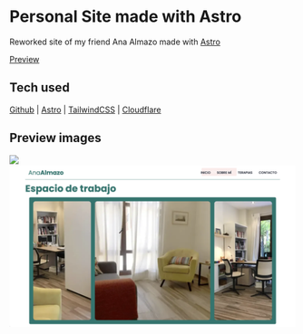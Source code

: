 # Personal Site made with Astro

Reworked site of my friend Ana Almazo made with [Astro](https://astro.build)

[Preview](https://yaxc.juanjodevs.com)

## Tech used

[Github](https://github.com)
|
[Astro](https://astro.build)
|
[TailwindCSS](https://tailwindcss.com/)
|
[Cloudflare](https://cloudflare.com/)

## Preview images

<img src="https://github.com/juanjodevs/anaalmazo/blob/main/public/screenshot1.png?raw=true"/>
<img src="https://github.com/juanjodevs/anaalmazo/blob/main/public/screenshot2.png?raw=true"/>